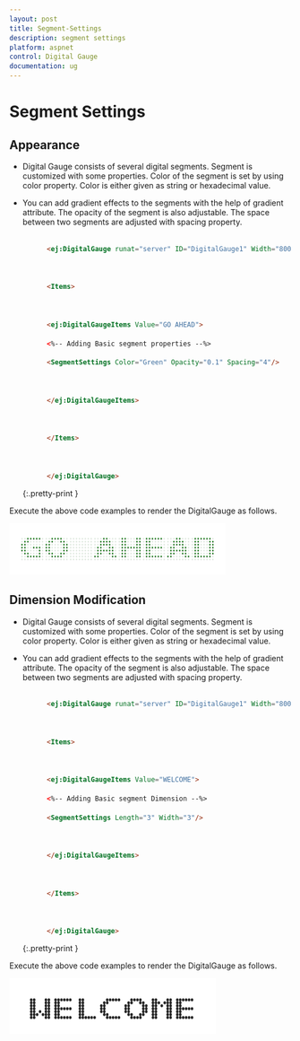 ```yaml
---
layout: post
title: Segment-Settings
description: segment settings
platform: aspnet
control: Digital Gauge
documentation: ug
---
```


# Segment Settings

## Appearance

* Digital Gauge consists of several digital segments. Segment is customized with some properties. Color of the segment is set by using color property. Color is either given as string or hexadecimal value. 
* You can add gradient effects to the segments with the help of gradient attribute. The opacity of the segment is also adjustable. The space between two  segments are adjusted with spacing property.



  ~~~ html

        <ej:DigitalGauge runat="server" ID="DigitalGauge1" Width="800">



        <Items>



        <ej:DigitalGaugeItems Value="GO AHEAD">

        <%-- Adding Basic segment properties --%>

        <SegmentSettings Color="Green" Opacity="0.1" Spacing="4"/>



        </ej:DigitalGaugeItems>



        </Items>



        </ej:DigitalGauge>

  ~~~
  {:.pretty-print }

Execute the above code examples to render the DigitalGauge as follows.



![](Segment-Settings_images/Segment-Settings_img1.png)





## Dimension Modification

* Digital Gauge consists of several digital segments. Segment is customized with some properties. Color of the segment is set by using color property. Color is either given as string or hexadecimal value. 
* You can add gradient effects to the segments with the help of gradient attribute. The opacity of the segment is also adjustable. The space between two  segments are adjusted with spacing property.

  ~~~ html

        <ej:DigitalGauge runat="server" ID="DigitalGauge1" Width="800">



        <Items>



        <ej:DigitalGaugeItems Value="WELCOME">

        <%-- Adding Basic segment Dimension --%>

        <SegmentSettings Length="3" Width="3"/>



        </ej:DigitalGaugeItems>



        </Items>



        </ej:DigitalGauge>

  ~~~
  {:.pretty-print }

Execute the above code examples to render the DigitalGauge as follows.



![](Segment-Settings_images/Segment-Settings_img2.png)





